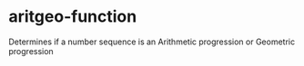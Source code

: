 # aritgeo-function
Determines if a number sequence is an Arithmetic progression or Geometric progression
